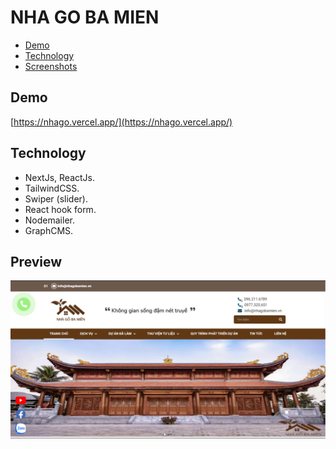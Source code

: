 # NHA GO BA MIEN

-   [Demo](#demo)
-   [Technology](#technology)
-   [Screenshots](#preview)

## Demo

[https://nhago.vercel.app/](https://nhago.vercel.app/)

## Technology

-   NextJs, ReactJs.
-   TailwindCSS.
-   Swiper (slider).
-   React hook form.
-   Nodemailer.
-   GraphCMS.

## Preview

![Screenshot 1](./screenshots/screenshot1.png)
